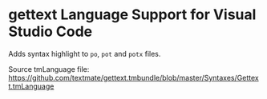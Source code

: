 # gettext Language Support for Visual Studio Code

Adds syntax highlight to `po`, `pot` and `potx` files.

Source tmLanguage file: https://github.com/textmate/gettext.tmbundle/blob/master/Syntaxes/Gettext.tmLanguage
